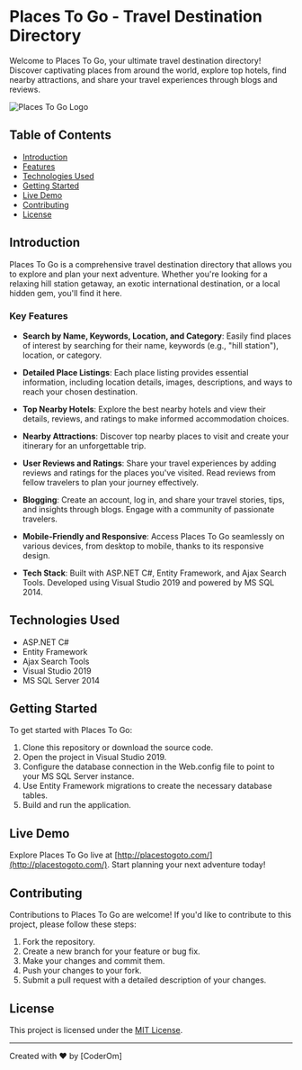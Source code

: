 ﻿# Places To Go - Travel Destination Directory

Welcome to Places To Go, your ultimate travel destination directory! Discover captivating places from around the world, explore top hotels, find nearby attractions, and share your travel experiences through blogs and reviews.

![Places To Go Logo](http://placestogoto.com/assets/Images/Logo/Places%20To%20Go%20Logo.jpg)

## Table of Contents
- [Introduction](#introduction)
- [Features](#features)
- [Technologies Used](#technologies-used)
- [Getting Started](#getting-started)
- [Live Demo](#live-demo)
- [Contributing](#contributing)
- [License](#license)

## Introduction

Places To Go is a comprehensive travel destination directory that allows you to explore and plan your next adventure. Whether you're looking for a relaxing hill station getaway, an exotic international destination, or a local hidden gem, you'll find it here.

### Key Features

- **Search by Name, Keywords, Location, and Category**: Easily find places of interest by searching for their name, keywords (e.g., "hill station"), location, or category.

- **Detailed Place Listings**: Each place listing provides essential information, including location details, images, descriptions, and ways to reach your chosen destination.

- **Top Nearby Hotels**: Explore the best nearby hotels and view their details, reviews, and ratings to make informed accommodation choices.

- **Nearby Attractions**: Discover top nearby places to visit and create your itinerary for an unforgettable trip.

- **User Reviews and Ratings**: Share your travel experiences by adding reviews and ratings for the places you've visited. Read reviews from fellow travelers to plan your journey effectively.

- **Blogging**: Create an account, log in, and share your travel stories, tips, and insights through blogs. Engage with a community of passionate travelers.

- **Mobile-Friendly and Responsive**: Access Places To Go seamlessly on various devices, from desktop to mobile, thanks to its responsive design.

- **Tech Stack**: Built with ASP.NET C#, Entity Framework, and Ajax Search Tools. Developed using Visual Studio 2019 and powered by MS SQL 2014.

## Technologies Used

- ASP.NET C#
- Entity Framework
- Ajax Search Tools
- Visual Studio 2019
- MS SQL Server 2014

## Getting Started

To get started with Places To Go:

1. Clone this repository or download the source code.
2. Open the project in Visual Studio 2019.
3. Configure the database connection in the Web.config file to point to your MS SQL Server instance.
4. Use Entity Framework migrations to create the necessary database tables.
5. Build and run the application.

## Live Demo

Explore Places To Go live at [http://placestogoto.com/](http://placestogoto.com/). Start planning your next adventure today!

## Contributing

Contributions to Places To Go are welcome! If you'd like to contribute to this project, please follow these steps:

1. Fork the repository.
2. Create a new branch for your feature or bug fix.
3. Make your changes and commit them.
4. Push your changes to your fork.
5. Submit a pull request with a detailed description of your changes.

## License

This project is licensed under the [MIT License](LICENSE).

---

Created with ❤️ by [CoderOm]
